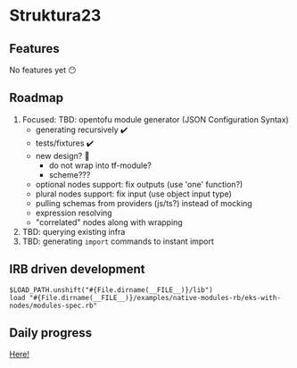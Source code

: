 # Struktura23

## Features

No features yet :no_mouth:

## Roadmap 

1. Focused: TBD: opentofu module generator (JSON Configuration Syntax)
	* generating recursively :heavy_check_mark:
	* tests/fixtures :heavy_check_mark:
	* new design? :dart:
		* do not wrap into tf-module?
		* scheme???
	* optional nodes support: fix outputs (use 'one' function?)
	* plural nodes support: fix input (use object input type)
	* pulling schemas from providers (js/ts?) instead of mocking
	* expression resolving
	* "correlated" nodes along with wrapping
2. TBD: querying existing infra
3. TBD: generating `import` commands to instant import


## IRB driven development

```
$LOAD_PATH.unshift("#{File.dirname(__FILE__)}/lib")
load "#{File.dirname(__FILE__)}/examples/native-modules-rb/eks-with-nodes/modules-spec.rb"
```


## Daily progress


[Here!](deyliki.md)
 
